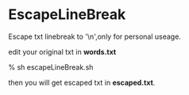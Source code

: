 # EscapeLineBreak

Escape txt linebreak to '\n',only for personal useage.

edit your original txt in **words.txt**

% sh escapeLineBreak.sh

then you will get escaped txt in **escaped.txt**.


